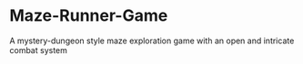 # Maze-Runner-Game
A mystery-dungeon style maze exploration game with an open and intricate combat system
